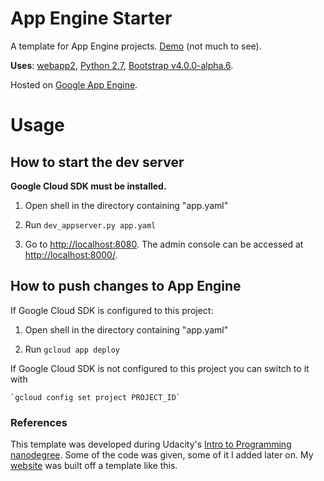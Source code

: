 # App Engine Starter

A template for App Engine projects. [Demo](https://united-tempest-196023.appspot.com/) (not much to see).

**Uses**: [webapp2](https://webapp2.readthedocs.io/en/latest/), [Python 2.7](https://docs.python.org/2/), [Bootstrap v4.0.0-alpha.6](https://v4-alpha.getbootstrap.com/getting-started/introduction/).

Hosted on [Google App Engine](https://cloud.google.com/appengine/).

# Usage

## How to start the dev server

**Google Cloud SDK must be installed.**

1. Open shell in the directory containing "app.yaml"

2. Run `dev_appserver.py app.yaml`

3. Go to [http://localhost:8080](http://localhost:8080). The admin console can be accessed at [http://localhost:8000/](http://localhost:8000/).

## How to push changes to App Engine

If Google Cloud SDK is configured to this project:

1. Open shell in the directory containing "app.yaml"

2. Run `gcloud app deploy`

If Google Cloud SDK is not configured to this project you can switch to it with

    `gcloud config set project PROJECT_ID`

### References

This template was developed during Udacity's [Intro to Programming nanodegree](https://www.udacity.com/course/intro-to-programming-nanodegree--nd000). Some of the code was given, some of it I added later on. My [website](https://www.wsundine.com/) was built off a template like this.
